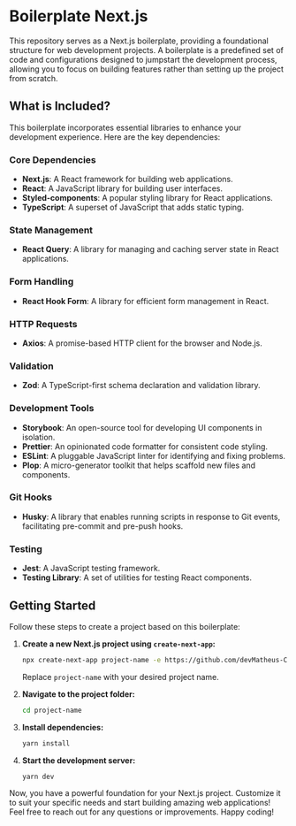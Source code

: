 # Boilerplate Next.js

This repository serves as a Next.js boilerplate, providing a foundational structure for web development projects. A boilerplate is a predefined set of code and configurations designed to jumpstart the development process, allowing you to focus on building features rather than setting up the project from scratch.

## What is Included?

This boilerplate incorporates essential libraries to enhance your development experience. Here are the key dependencies:

### Core Dependencies

- **Next.js**: A React framework for building web applications.
- **React**: A JavaScript library for building user interfaces.
- **Styled-components**: A popular styling library for React applications.
- **TypeScript**: A superset of JavaScript that adds static typing.

### State Management

- **React Query**: A library for managing and caching server state in React applications.

### Form Handling

- **React Hook Form**: A library for efficient form management in React.

### HTTP Requests

- **Axios**: A promise-based HTTP client for the browser and Node.js.

### Validation

- **Zod**: A TypeScript-first schema declaration and validation library.

### Development Tools

- **Storybook**: An open-source tool for developing UI components in isolation.
- **Prettier**: An opinionated code formatter for consistent code styling.
- **ESLint**: A pluggable JavaScript linter for identifying and fixing problems.
- **Plop**: A micro-generator toolkit that helps scaffold new files and components.

### Git Hooks

- **Husky**: A library that enables running scripts in response to Git events, facilitating pre-commit and pre-push hooks.

### Testing

- **Jest**: A JavaScript testing framework.
- **Testing Library**: A set of utilities for testing React components.

## Getting Started

Follow these steps to create a project based on this boilerplate:

1. **Create a new Next.js project using `create-next-app`:**

   ```bash
   npx create-next-app project-name -e https://github.com/devMatheus-Cunha/boilerplate-next
   ```

   Replace `project-name` with your desired project name.

2. **Navigate to the project folder:**

   ```bash
   cd project-name
   ```

3. **Install dependencies:**

   ```bash
   yarn install
   ```

4. **Start the development server:**

   ```bash
   yarn dev
   ```

Now, you have a powerful foundation for your Next.js project. Customize it to suit your specific needs and start building amazing web applications! Feel free to reach out for any questions or improvements. Happy coding!

